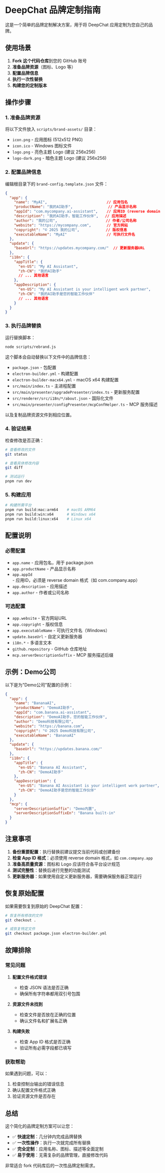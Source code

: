 # DeepChat 品牌定制指南

这是一个简单的品牌定制解决方案，用于将 DeepChat 应用定制为您自己的品牌。

## 使用场景

1. **Fork 这个代码仓库**到您的 GitHub 账号
2. **准备品牌资源**（图标、Logo 等）
3. **配置品牌信息**
4. **执行一次性替换**
5. **构建您的定制版本**

## 操作步骤

### 1. 准备品牌资源

将以下文件放入 `scripts/brand-assets/` 目录：

- `icon.png` - 应用图标 (512x512 PNG)
- `icon.ico` - Windows 图标文件
- `logo.png` - 亮色主题 Logo (建议 256x256)
- `logo-dark.png` - 暗色主题 Logo (建议 256x256)

### 2. 配置品牌信息

编辑根目录下的 `brand-config.template.json` 文件：

```json
{
  "app": {
    "name": "MyAI",                           // 应用包名
    "productName": "我的AI助手",                // 产品显示名称
    "appId": "com.mycompany.ai-assistant",    // 应用ID (reverse domain 格式)
    "description": "我的AI助手，智能工作伙伴",   // 应用描述
    "author": "我的公司",                      // 作者/公司名称
    "website": "https://mycompany.com",       // 官方网站
    "copyright": "© 2025 我的公司",            // 版权信息
    "executableName": "MyAI"                  // 可执行文件名
  },
  "update": {
    "baseUrl": "https://updates.mycompany.com/"  // 更新服务器URL
  },
  "i18n": {
    "appTitle": {
      "en-US": "My AI Assistant",
      "zh-CN": "我的AI助手"
      // ... 其他语言
    },
    "appDescription": {
      "en-US": "My AI Assistant is your intelligent work partner",
      "zh-CN": "我的AI助手是您的智能工作伙伴"
      // ... 其他语言
    }
  }
}
```

### 3. 执行品牌替换

运行替换脚本：

```bash
node scripts/rebrand.js
```

这个脚本会自动替换以下文件中的品牌信息：

- `package.json` - 包配置
- `electron-builder.yml` - 构建配置
- `electron-builder-macx64.yml` - macOS x64 构建配置
- `src/main/index.ts` - 主进程配置
- `src/main/presenter/upgradePresenter/index.ts` - 更新服务配置
- `src/renderer/src/i18n/*/about.json` - 国际化文件
- `src/main/presenter/configPresenter/mcpConfHelper.ts` - MCP 服务描述

以及复制品牌资源文件到相应位置。

### 4. 验证结果

检查修改是否正确：

```bash
# 查看修改的文件
git status

# 查看具体修改内容
git diff

# 测试运行
pnpm run dev
```

### 5. 构建应用

```bash
# 构建所需平台
pnpm run build:mac:arm64    # macOS ARM64
pnpm run build:win:x64      # Windows x64
pnpm run build:linux:x64    # Linux x64
```

## 配置说明

### 必需配置

- `app.name` - 应用包名，用于 package.json
- `app.productName` - 产品显示名称
- `app.appId` - 应用ID，必须是 reverse domain 格式（如 com.company.app）
- `app.description` - 应用描述
- `app.author` - 作者或公司名称

### 可选配置

- `app.website` - 官方网站URL
- `app.copyright` - 版权信息
- `app.executableName` - 可执行文件名（Windows）
- `update.baseUrl` - 自定义更新服务器
- `i18n.*` - 多语言文本
- `github.repository` - GitHub 仓库地址
- `mcp.serverDescriptionSuffix` - MCP 服务描述后缀

## 示例：Demo公司

以下是为"Demo公司"配置的示例：

```json
{
  "app": {
    "name": "BananaAI",
    "productName": "DemoAI助手",
    "appId": "com.banana.ai-assistant",
    "description": "DemoAI助手，您的智能工作伙伴",
    "author": "Demo科技有限公司",
    "website": "https://banana.com",
    "copyright": "© 2025 Demo科技有限公司",
    "executableName": "BananaAI"
  },
  "update": {
    "baseUrl": "https://updates.banana.com/"
  },
  "i18n": {
    "appTitle": {
      "en-US": "Banana AI Assistant",
      "zh-CN": "DemoAI助手"
    },
    "appDescription": {
      "en-US": "Banana AI Assistant is your intelligent work partner",
      "zh-CN": "DemoAI助手是您的智能工作伙伴"
    }
  },
  "mcp": {
    "serverDescriptionSuffix": "Demo内置",
    "serverDescriptionSuffixEn": "Banana built-in"
  }
}
```

## 注意事项

1. **备份重要配置**：执行替换前建议提交当前代码或创建备份
2. **检查 App ID 格式**：必须使用 reverse domain 格式，如 `com.company.app`
3. **准备高质量资源**：图标和 Logo 应该符合各平台设计规范
4. **测试完整性**：替换后进行完整的功能测试
5. **更新服务器**：如果使用自定义更新服务器，需要确保服务器正常运行

## 恢复原始配置

如果需要恢复到原始的 DeepChat 配置：

```bash
# 恢复所有修改的文件
git checkout .

# 或恢复特定文件
git checkout package.json electron-builder.yml
```

## 故障排除

### 常见问题

1. **配置文件格式错误**
   - 检查 JSON 语法是否正确
   - 确保所有字符串都用双引号包围

2. **资源文件未找到**
   - 检查文件是否放在正确的位置
   - 确认文件名和扩展名正确

3. **构建失败**
   - 检查 App ID 格式是否正确
   - 验证所有必需字段都已填写

### 获取帮助

如果遇到问题，可以：

1. 检查控制台输出的错误信息
2. 确认配置文件格式正确
3. 验证资源文件是否存在

## 总结

这个简化的品牌定制方案可以让您：

- ✅ **快速定制**：几分钟内完成品牌替换
- ✅ **一次性操作**：执行一次就完成所有替换
- ✅ **完全定制**：应用名称、图标、描述等全面定制
- ✅ **易于使用**：无需复杂的品牌管理，直接修改代码

非常适合 fork 代码库后的一次性品牌定制需求。
